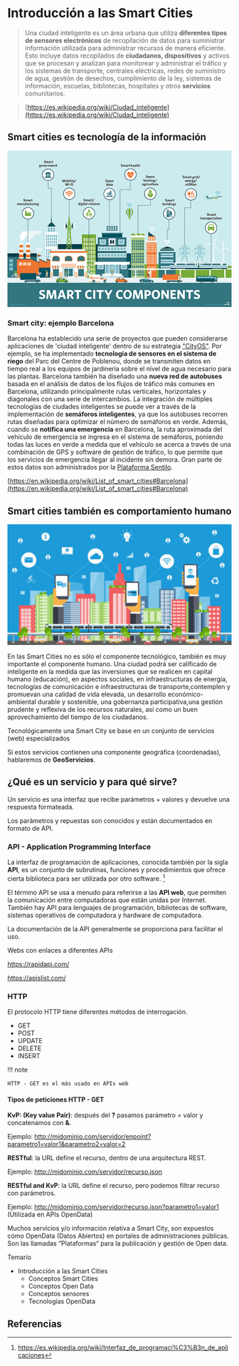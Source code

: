 # Introducción a las Smart Cities

>Una ciudad inteligente es un área urbana que utiliza **diferentes tipos de sensores electrónicos** de recopilación de datos para suministrar información utilizada para administrar recursos de manera eficiente. Esto incluye datos recopilados de **ciudadanos, dispositivos** y activos que se procesan y analizan para monitorear y administrar el tráfico y los sistemas de transporte, centrales eléctricas, redes de suministro de agua, gestión de desechos, cumplimiento de la ley, sistemas de información, escuelas, bibliotecas, hospitales y otros **servicios** comunitarios.

>[https://es.wikipedia.org/wiki/Ciudad_inteligente](https://es.wikipedia.org/wiki/Ciudad_inteligente)

## **Smart cities** es tecnología de la información

![Componentes de Smart City](img/smart_city.png "Componentes de Smart City")

### **Smart city:** ejemplo Barcelona

Barcelona ha establecido una serie de proyectos que pueden considerarse aplicaciones de 'ciudad inteligente' dentro de su estrategia ["CityOS"](https://ajuntament.barcelona.cat/imi/es/proyectos/cityos). Por ejemplo, se ha implementado **tecnología de sensores en el sistema de riego** del Parc del Centre de Poblenou, donde se transmiten datos en tiempo real a los equipos de jardinería sobre el nivel de agua necesario para las plantas. Barcelona también ha diseñado una **nueva red de autobuses** basada en el análisis de datos de los flujos de tráfico más comunes en Barcelona, ​​utilizando principalmente rutas verticales, horizontales y diagonales con una serie de intercambios. La integración de múltiples tecnologías de ciudades inteligentes se puede ver a través de la implementación de **semáforos inteligentes**, ya que los autobuses recorren rutas diseñadas para optimizar el número de semáforos en verde. Además, cuando se **notifica una emergencia** en Barcelona, ​​la ruta aproximada del vehículo de emergencia se ingresa en el sistema de semáforos, poniendo todas las luces en verde a medida que el vehículo se acerca a través de una combinación de GPS y software de gestión de tráfico, lo que permite que los servicios de emergencia llegar al incidente sin demora. Gran parte de estos datos son administrados por la [Plataforma Sentilo](https://www.sentilo.io/).

[https://en.wikipedia.org/wiki/List_of_smart_cities#Barcelona](https://en.wikipedia.org/wiki/List_of_smart_cities#Barcelona)

## **Smart cities** también es comportamiento humano

![Smart City comportamiento humano](img/smart_city_human.png "Smart City comportamiento humano")

En las Smart Cities no es sólo el componente tecnológico, también es muy importante el componente humano. Una ciudad podrá ser calificado de inteligente en la medida que las inversiones que se realicen en capital humano (educación), en aspectos sociales, ​en infraestructuras de energía,​ tecnologías de comunicación e infraestructuras de transporte,​ contemplen y promuevan una calidad de vida elevada, un desarrollo económico-ambiental durable y sostenible, una gobernanza participativa,​ una gestión prudente y reflexiva de los recursos naturales, así como un buen aprovechamiento del tiempo de los ciudadanos. 

Tecnológicamente una Smart City se base en un conjunto de servicios (web) especializados

Si estos servicios contienen una componente geográfica (coordenadas), hablaremos de **GeoServicios**.

## ¿Qué es un servicio y para qué sirve?

Un servicio es una interfaz que recibe parámetros + valores y devuelve una respuesta formateada.

Los parámetros y repuestas son conocidos y están documentados en formato de API.

### API - Application Programming Interface

La interfaz de programación de aplicaciones, conocida también por la sigla **API**,​ es un conjunto de subrutinas, funciones y procedimientos que ofrece cierta biblioteca para ser utilizada por otro software. [^1]

El término API se usa a menudo para referirse a las **API web**, que permiten la comunicación entre computadoras que están unidas por Internet. También hay API para lenguajes de programación, bibliotecas de software, sistemas operativos de computadora y hardware de computadora.

La documentación de la API generalmente se proporciona para facilitar el uso.

Webs con enlaces a diferentes APIs

https://rapidapi.com/

https://apislist.com/

### HTTP

El protocolo HTTP tiene diferentes métodos de interrogación.

* GET
* POST
* UPDATE
* DELETE
* INSERT

!!! note 

    HTTP - GET es el más usado en APIs web

#### Tipos de peticiones HTTP - GET

**KvP: (Key value Pair)**: después del **?** pasamos parámetro = valor y concatenamos con **&**.

Ejemplo: http://midominio.com/servidor/enpoint?parametro1=valor1&parametro2=valor=2

**RESTful**: la URL define el recurso, dentro de una arquitectura REST.

Ejemplo: http://midominio.com/servidor/recurso.json

**RESTful and KvP**: la URL define el recurso, pero podemos filtrar recurso con parámetros.

Ejemplo: http://midominio.com/servidor/recurso.json?parametro1=valor1 (Utilizada en APIs OpenData)  

Muchos servicios y/o información relativa a Smart City, son expuestos  cómo OpenData (Datos Abiertos) en portales de administraciones públicas. Son las llamadas “Plataformas“ para la publicación y gestión de Open data.


Temario

* Introducción a las Smart Cities
    * Conceptos Smart Cities
    * Conceptos Open Data
    * Conceptos sensores
    * Tecnologías OpenData
    
## Referencias
[^1]: https://es.wikipedia.org/wiki/Interfaz_de_programaci%C3%B3n_de_aplicaciones
